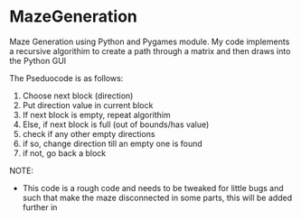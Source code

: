# MazeGeneration
Maze Generation using Python and Pygames module. My code implements a recursive algorithim to create a path through a matrix and then draws into the Python GUI

The Pseduocode is as follows:

1. Choose next block (direction)
1. Put direction value in current block
1. If next block is empty, repeat algorithim
  1. Else, if next block is full (out of bounds/has value)
  1. check if any other empty directions
  1.  if so, change direction till an empty one is found
  1.  if not, go back a block 

NOTE:
- This code is a rough code and needs to be tweaked for little bugs and such that make the maze disconnected in some parts, this will be added further in
